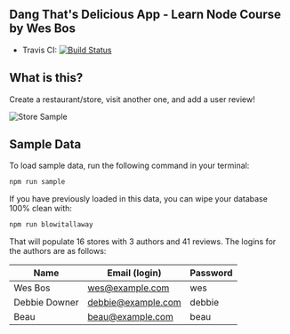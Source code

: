 ## Dang That's Delicious App - Learn Node Course by Wes Bos

- Travis CI: [![Build Status](https://travis-ci.com/stmapman7/dang-thats-delicious.svg?branch=master)](https://travis-ci.com/stmapman7/dang-thats-delicious)

## What is this?

Create a restaurant/store, visit another one, and add a user review!

![Store Sample](https://github.com/stmapman7/dang-thats-delicious/blob/master/public/images/photos/Store-image.jpg)

## Sample Data

To load sample data, run the following command in your terminal:

```bash
npm run sample
```

If you have previously loaded in this data, you can wipe your database 100% clean with:

```bash
npm run blowitallaway
```

That will populate 16 stores with 3 authors and 41 reviews. The logins for the authors are as follows:

|Name|Email (login)|Password|
|---|---|---|
|Wes Bos|wes@example.com|wes|
|Debbie Downer|debbie@example.com|debbie|
|Beau|beau@example.com|beau|


